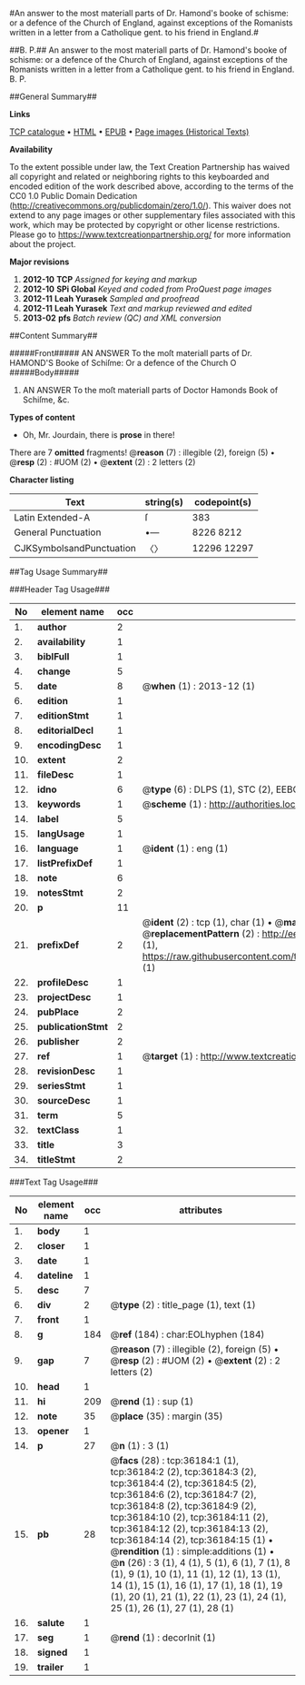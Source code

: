 #An answer to the most materiall parts of Dr. Hamond's booke of schisme: or a defence of the Church of England, against exceptions of the Romanists written in a letter from a Catholique gent. to his friend in England.#

##B. P.##
An answer to the most materiall parts of Dr. Hamond's booke of schisme: or a defence of the Church of England, against exceptions of the Romanists written in a letter from a Catholique gent. to his friend in England.
B. P.

##General Summary##

**Links**

[TCP catalogue](http://www.ota.ox.ac.uk/tcp/)  • 
[HTML](http://tei.it.ox.ac.uk/tcp/Texts-HTML/free/A56/A56416.html)  • 
[EPUB](http://tei.it.ox.ac.uk/tcp/Texts-EPUB/free/A56/A56416.epub) • 
[Page images (Historical Texts)](https://historicaltexts.jisc.ac.uk/eebo-99831717e)

**Availability**

To the extent possible under law, the Text Creation Partnership has waived all copyright and related or neighboring rights to this keyboarded and encoded edition of the work described above, according to the terms of the CC0 1.0 Public Domain Dedication (http://creativecommons.org/publicdomain/zero/1.0/). This waiver does not extend to any page images or other supplementary files associated with this work, which may be protected by copyright or other license restrictions. Please go to https://www.textcreationpartnership.org/ for more information about the project.

**Major revisions**

1. __2012-10__ __TCP__ *Assigned for keying and markup*
1. __2012-10__ __SPi Global__ *Keyed and coded from ProQuest page images*
1. __2012-11__ __Leah Yurasek__ *Sampled and proofread*
1. __2012-11__ __Leah Yurasek__ *Text and markup reviewed and edited*
1. __2013-02__ __pfs__ *Batch review (QC) and XML conversion*

##Content Summary##

#####Front#####
AN ANSWER To the moſt materiall parts of Dr. HAMOND'S Booke of Schiſme: Or a defence of the Church O
#####Body#####

1. AN ANSWER To the moſt materiall parts of Doctor Hamonds Book of Schiſme, &c.

**Types of content**

  * Oh, Mr. Jourdain, there is **prose** in there!

There are 7 **omitted** fragments! 
 @__reason__ (7) : illegible (2), foreign (5)  •  @__resp__ (2) : #UOM (2)  •  @__extent__ (2) : 2 letters (2)

**Character listing**


|Text|string(s)|codepoint(s)|
|---|---|---|
|Latin Extended-A|ſ|383|
|General Punctuation|•—|8226 8212|
|CJKSymbolsandPunctuation|〈〉|12296 12297|

##Tag Usage Summary##

###Header Tag Usage###

|No|element name|occ|attributes|
|---|---|---|---|
|1.|__author__|2||
|2.|__availability__|1||
|3.|__biblFull__|1||
|4.|__change__|5||
|5.|__date__|8| @__when__ (1) : 2013-12 (1)|
|6.|__edition__|1||
|7.|__editionStmt__|1||
|8.|__editorialDecl__|1||
|9.|__encodingDesc__|1||
|10.|__extent__|2||
|11.|__fileDesc__|1||
|12.|__idno__|6| @__type__ (6) : DLPS (1), STC (2), EEBO-CITATION (1), PROQUEST (1), VID (1)|
|13.|__keywords__|1| @__scheme__ (1) : http://authorities.loc.gov/ (1)|
|14.|__label__|5||
|15.|__langUsage__|1||
|16.|__language__|1| @__ident__ (1) : eng (1)|
|17.|__listPrefixDef__|1||
|18.|__note__|6||
|19.|__notesStmt__|2||
|20.|__p__|11||
|21.|__prefixDef__|2| @__ident__ (2) : tcp (1), char (1)  •  @__matchPattern__ (2) : ([0-9\-]+):([0-9IVX]+) (1), (.+) (1)  •  @__replacementPattern__ (2) : http://eebo.chadwyck.com/downloadtiff?vid=$1&page=$2 (1), https://raw.githubusercontent.com/textcreationpartnership/Texts/master/tcpchars.xml#$1 (1)|
|22.|__profileDesc__|1||
|23.|__projectDesc__|1||
|24.|__pubPlace__|2||
|25.|__publicationStmt__|2||
|26.|__publisher__|2||
|27.|__ref__|1| @__target__ (1) : http://www.textcreationpartnership.org/docs/. (1)|
|28.|__revisionDesc__|1||
|29.|__seriesStmt__|1||
|30.|__sourceDesc__|1||
|31.|__term__|5||
|32.|__textClass__|1||
|33.|__title__|3||
|34.|__titleStmt__|2||


###Text Tag Usage###

|No|element name|occ|attributes|
|---|---|---|---|
|1.|__body__|1||
|2.|__closer__|1||
|3.|__date__|1||
|4.|__dateline__|1||
|5.|__desc__|7||
|6.|__div__|2| @__type__ (2) : title_page (1), text (1)|
|7.|__front__|1||
|8.|__g__|184| @__ref__ (184) : char:EOLhyphen (184)|
|9.|__gap__|7| @__reason__ (7) : illegible (2), foreign (5)  •  @__resp__ (2) : #UOM (2)  •  @__extent__ (2) : 2 letters (2)|
|10.|__head__|1||
|11.|__hi__|209| @__rend__ (1) : sup (1)|
|12.|__note__|35| @__place__ (35) : margin (35)|
|13.|__opener__|1||
|14.|__p__|27| @__n__ (1) : 3 (1)|
|15.|__pb__|28| @__facs__ (28) : tcp:36184:1 (1), tcp:36184:2 (2), tcp:36184:3 (2), tcp:36184:4 (2), tcp:36184:5 (2), tcp:36184:6 (2), tcp:36184:7 (2), tcp:36184:8 (2), tcp:36184:9 (2), tcp:36184:10 (2), tcp:36184:11 (2), tcp:36184:12 (2), tcp:36184:13 (2), tcp:36184:14 (2), tcp:36184:15 (1)  •  @__rendition__ (1) : simple:additions (1)  •  @__n__ (26) : 3 (1), 4 (1), 5 (1), 6 (1), 7 (1), 8 (1), 9 (1), 10 (1), 11 (1), 12 (1), 13 (1), 14 (1), 15 (1), 16 (1), 17 (1), 18 (1), 19 (1), 20 (1), 21 (1), 22 (1), 23 (1), 24 (1), 25 (1), 26 (1), 27 (1), 28 (1)|
|16.|__salute__|1||
|17.|__seg__|1| @__rend__ (1) : decorInit (1)|
|18.|__signed__|1||
|19.|__trailer__|1||
